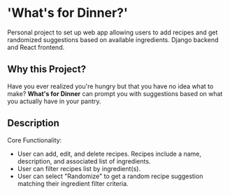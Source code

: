 # 'What's for Dinner?'

Personal project to set up web app allowing users to add recipes and get randomized suggestions based on available ingredients. Django backend and React frontend.

## Why this Project?

Have you ever realized you're hungry but that you have no idea what to make? **What's for Dinner** can prompt you with suggestions based on what you actually have in your pantry.

## Description

Core Functionality:
* User can add, edit, and delete recipes. Recipes include a name, description, and associated list of ingredients.
* User can filter recipes list by ingredient(s).
* User can select "Randomize" to get a random recipe suggestion matching their ingredient filter criteria.
